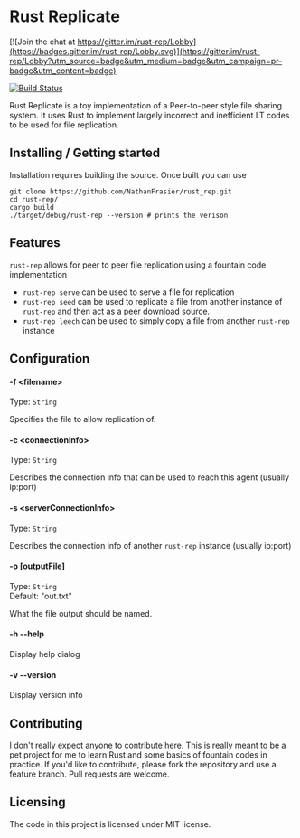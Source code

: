 # Rust Replicate

[![Join the chat at https://gitter.im/rust-rep/Lobby](https://badges.gitter.im/rust-rep/Lobby.svg)](https://gitter.im/rust-rep/Lobby?utm_source=badge&utm_medium=badge&utm_campaign=pr-badge&utm_content=badge)

[![Build Status](https://travis-ci.org/NathanFrasier/rust-rep.svg?branch=master)](https://travis-ci.org/NathanFrasier/rust-rep)

Rust Replicate is a toy implementation of a Peer-to-peer style file sharing system. It uses Rust to implement largely incorrect and inefficient LT codes to be used for file replication.

## Installing / Getting started

Installation requires building the source. Once built you can use

```shell
git clone https://github.com/NathanFrasier/rust_rep.git
cd rust-rep/
cargo build
./target/debug/rust-rep --version # prints the verison
```

## Features

`rust-rep` allows for peer to peer file replication using a fountain code implementation
* `rust-rep serve` can be used to serve a file for replication
* `rust-rep seed` can be used to replicate a file from another instance of `rust-rep` and then act as a peer download source.
* `rust-rep leech` can be used to simply copy a file from another `rust-rep` instance

## Configuration



#### -f \<filename>
Type: `String`

Specifies the file to allow replication of.


#### -c \<connectionInfo>
Type: `String`

Describes the connection info that can be used to reach this agent (usually ip:port)

#### -s \<serverConnectionInfo>
Type: `String`

Describes the connection info of another `rust-rep` instance (usually ip:port)

#### -o [outputFile]
Type: `String`  
Default: "out.txt"

What the file output should be named.

#### -h --help  

Display help dialog

#### -v --version  

Display version info

## Contributing

I don't really expect anyone to contribute here. This is really meant to be a pet project for me to learn Rust and some basics of fountain codes in practice. If you'd like to contribute, please fork the repository and use a feature branch. Pull requests are welcome.

## Licensing
The code in this project is licensed under MIT license.
